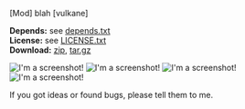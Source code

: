 [Mod] blah [vulkane]

**Depends:** see [depends.txt](https://raw.githubusercontent.com/HybridDog/vulkane/master/depends.txt)  
**License:** see [LICENSE.txt](https://raw.githubusercontent.com/HybridDog/vulkane/master/LICENSE.txt)  
**Download:** [zip](https://github.com/HybridDog/vulkane/archive/master.zip), [tar.gz](https://github.com/HybridDog/vulkane/archive/master.tar.gz)  

![I'm a screenshot!](http://i.imgur.com/1F2KVFl.png)
![I'm a screenshot!](http://i.imgur.com/K9hXaPk.png)
![I'm a screenshot!](http://i.imgur.com/WIt8g9z.png)
![I'm a screenshot!](http://i.imgur.com/iVN2GYC.png)

If you got ideas or found bugs, please tell them to me.

